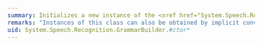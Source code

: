 ```yaml
---
summary: Initializes a new instance of the <xref href="System.Speech.Recognition.GrammarBuilder"></xref> class.
remarks: "Instances of this class can also be obtained by implicit conversions from other classes or by combining a <xref:System.Speech.Recognition.GrammarBuilder> object with a second object to from a new <xref:System.Speech.Recognition.GrammarBuilder>. For more information, see the <xref:System.Speech.Recognition.GrammarBuilder.op_Implicit%2A> and <xref:System.Speech.Recognition.GrammarBuilder.op_Addition%2A> methods.  \n  \n To add constraints to an existing <xref:System.Speech.Recognition.GrammarBuilder>, use the <xref:System.Speech.Recognition.GrammarBuilder.Add%2A>, <xref:System.Speech.Recognition.GrammarBuilder.Append%2A>, <xref:System.Speech.Recognition.GrammarBuilder.AppendDictation%2A>, <xref:System.Speech.Recognition.GrammarBuilder.AppendRuleReference%2A>, and <xref:System.Speech.Recognition.GrammarBuilder.AppendWildcard%2A> methods, and the <xref:System.Speech.Recognition.GrammarBuilder.op_Addition%2A> operator.  \n  \n> [!IMPORTANT]\n>  The speech recognizer can throw an exception when using a speech recognition grammar that contains duplicate semantic elements with the same key name or multiple semantic elements that could repeatedly modify the value of the same semantic element. For more information about building a speech recognition grammar that contains semantic information, see [Using SemanticResultKey and SemanticResultValue Objects](http://msdn.microsoft.com/en-us/0fea1236-5261-4608-89b3-9ce9ffc22a1c).  \n  \n For more information about building and using speech recognition grammars, see [Speech Recognition](http://msdn.microsoft.com/en-us/6a7dc524-07fc-4862-8d48-8c10dc64b919) and [Creating GrammarBuilder Grammars](http://msdn.microsoft.com/en-us/7e2cc577-cb05-4318-9da3-7c8675d3d9ae)."
uid: System.Speech.Recognition.GrammarBuilder.#ctor*
---
```

